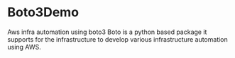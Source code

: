 # Boto3Demo
Aws infra automation using boto3
    Boto is a python based package it supports for the infrastructure to develop various infrastructure automation using AWS.
    

